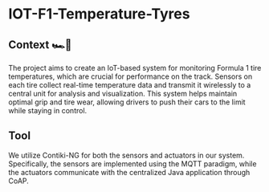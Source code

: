 # IOT-F1-Temperature-Tyres

## Context 🏎️💨
The project aims to create an IoT-based system for monitoring Formula 1 tire temperatures, which are crucial for performance on the track. Sensors on each tire collect real-time temperature data and transmit it wirelessly to a central unit for analysis and visualization. This system helps maintain optimal grip and tire wear, allowing drivers to push their cars to the limit while staying in control.

## Tool
We utilize Contiki-NG for both the sensors and actuators in our system. Specifically, the sensors are implemented using the MQTT paradigm, while the actuators communicate with the centralized Java application through CoAP.

